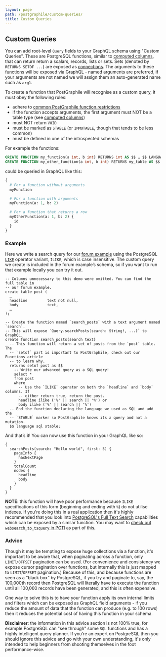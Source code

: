```yaml
---
layout: page
path: /postgraphile/custom-queries/
title: Custom Queries
---
```


## Custom Queries

You can add root-level `Query` fields to your GraphQL schema using "Custom
Queries". These are PostgreSQL functions, similar to [computed
columns](/postgraphile/computed-columns/), that can return return a scalars,
records, lists or sets. Sets (denoted by `RETURNS SETOF ...`) are exposed as
[connections](/postgraphile/connections/). The arguments to
these functions will be exposed via GraphQL - named arguments are
preferred, if your arguments are not named we will assign them an
auto-generated name such as `arg1`.

To create a function that PostGraphile will recognise as a custom query,
it must obey the following rules:

* adhere to [common PostGraphile function restrictions](/postgraphile/function-restrictions/)
* if the function accepts arguments, the first argument must NOT be a table type (see [computed columns](/postgraphile/computed-columns/))
* must NOT return `VOID`
* must be marked as `STABLE` (or `IMMUTABLE`, though that tends to be less common)
* must be defined in one of the introspected schemas

For example the functions:

```sql
CREATE FUNCTION my_function(a int, b int) RETURNS int AS $$ … $$ LANGUAGE sql IMMUTABLE;
CREATE FUNCTION my_other_function(a int, b int) RETURNS my_table AS $$ … $$ LANGUAGE sql STABLE;
```

could be queried in GraphQL like this:

```graphql
{
  # For a function without arguments
  myFunction

  # For a function with arguments
  myFunction(a: 1, b: 2)

  # For a function that returns a row
  myOtherFunction(a: 1, b: 2) {
    id
  }
}
```

### Example

Here we write a search query for our [forum example][] using the PostgreSQL
[`LIKE`][] operator variant, `ILIKE`, which is case insensitive. The custom
query we create is included in the forum example’s schema, so if you want to
run that example locally you can try it out.

```sql{10-27}
-- Columns unnecessary to this demo were omitted. You can find the full table in
-- our forum example.
create table post (
  …
  headline         text not null,
  body             text,
  …
);

-- Create the function named `search_posts` with a text argument named `search`.
-- This will expose `Query.searchPosts(search: String!, ...)` to GraphQL.
create function search_posts(search text)
  -- This function will return a set of posts from the `post` table. The
  -- `setof` part is important to PostGraphile, check out our Functions article
  -- to learn why.
  returns setof post as $$
    -- Write our advanced query as a SQL query!
    select *
    from post
    where
      -- Use the `ILIKE` operator on both the `headline` and `body` columns. If
      -- either return true, return the post.
      headline ilike ('%' || search || '%') or
      body ilike ('%' || search || '%')
  -- End the function declaring the language we used as SQL and add the
  -- `STABLE` marker so PostGraphile knows its a query and not a mutation.
  $$ language sql stable;
```

And that’s it! You can now use this function in your GraphQL like so:

```graphql{2}
{
  searchPosts(search: "Hello world", first: 5) {
    pageInfo {
      hasNextPage
    }
    totalCount
    nodes {
      headline
      body
    }
  }
}
```

**NOTE**: this function will have poor performance because `ILIKE`
specifications of this form (beginning and ending with `%`) do not utilise
indexes. If you're doing this in a real application then it's highly
recommended that you look into [PostgreSQL's Full Text
Search](http://rachbelaid.com/postgres-full-text-search-is-good-enough/)
capabilities which can be exposed by a similar function. You may want to
[check out `websearch_to_tsquery` in
PG11](https://www.postgresql.org/docs/11/static/functions-textsearch.html) as
part of this.

<!--
### Graphile Plugins

If you prefer adding to your schema on the JavaScript side, you can use
`ExtendSchemaPlugin` from `graphile-utils`; see [Schema
Plugins](/postgraphile/extending/) for more information.

### GraphQL Schema Stitching

You can also stitch multiple GraphQL schemas together, you can read more about
doing this with PostGraphile here: [Authenticated and Stitched Schemas with
PostGraphile, Passport and
Stripe](https://medium.com/@sastraxi/authenticated-and-stitched-schemas-with-postgraphile-passport-and-stripe-a51490a858a2).

-->

[procedures]: /postgraphile/procedures/
[forum example]: https://github.com/graphile/postgraphile/tree/master/examples/forum
[`like`]: http://www.postgresql.org/docs/current/static/functions-matching.html


### Advice

Though it may be tempting to expose huge collections via a function, it's
important to be aware that, when paginating across a function, only
`LIMIT/OFFSET` pagination can be used. (For convenience and consistency we
expose cursor pagination over functions, but internally this is just mapped
to `LIMIT`/`OFFSET` pagination.) Because of this, and because functions are
seen as a "black box" by PostgreSQL, if you try and paginate to, say, the
100,000th record then PostgreSQL will literally have to execute the function
until all 100,000 records have been generated, and this is often expensive.

One way to solve this is to have your function apply its own internal limits
and filters which can be exposed as GraphQL field arguments - if you reduce
the amount of data that the function can produce (e.g. to 100 rows) then it
reduces the potential cost of having this function in your schema.

**Disclaimer**: the information in this advice section is not 100%
true, for example PostgreSQL can "see through" some `SQL` functions and has a
highly intelligent query planner. If you're an expert on PostgreSQL then you
should ignore this advice and go with your own understanding, it's only
intended to help beginners from shooting themselves in the foot
performance-wise.